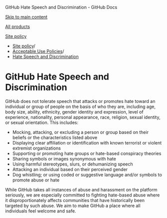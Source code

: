GitHub Hate Speech and Discrimination - GitHub Docs

[Skip to main content](#main-content)

[All products](/en)

[Site policy](/site-policy)

* [Site policy](/en/site-policy)/
* [Acceptable Use Policies](/en/site-policy/acceptable-use-policies)/
* [Hate Speech and Discrimination](/en/site-policy/acceptable-use-policies/github-hate-speech-and-discrimination)

GitHub Hate Speech and Discrimination
==========

GitHub does not tolerate speech that attacks or promotes hate toward an individual or group of people on the basis of who they are, including age, body size, ability, ethnicity, gender identity and expression, level of experience, nationality, personal appearance, race, religion, sexual identity, or sexual orientation. This includes:

* Mocking, attacking, or excluding a person or group based on their beliefs or the characteristics listed above
* Displaying clear affiliation or identification with known terrorist or violent extremist organizations
* Supporting or promoting hate groups or hate-based conspiracy theories
* Sharing symbols or images synonymous with hate
* Using harmful stereotypes, slurs, or dehumanizing speech
* Attacking an individual based on their perceived gender
* Dog whistling; or using coded or suggestive language and/or symbols to promote abuse or hate

While GitHub takes all instances of abuse and harassment on the platform seriously, we are especially committed to fighting hate-based abuse where it disproportionately affects communities that have historically been targeted by such abuse. We aim to make GitHub a place where all individuals feel welcome and safe.
